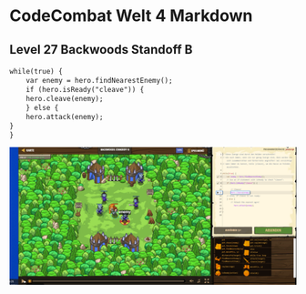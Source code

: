# CodeCombat Welt 4 Markdown
## Level 27 Backwoods Standoff B
```
while(true) {
    var enemy = hero.findNearestEnemy();
    if (hero.isReady("cleave")) {
    hero.cleave(enemy);
    } else {
    hero.attack(enemy);
}
}
```
![alt text](image-112.png)